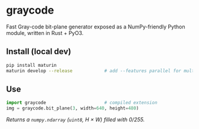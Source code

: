 # graycode

Fast Gray-code bit-plane generator exposed as a NumPy-friendly Python module, written in Rust + PyO3.

## Install (local dev)

```bash
pip install maturin
maturin develop --release            # add --features parallel for multi-core speed
```

## Use

```python
import graycode                      # compiled extension
img = graycode.bit_plane(3, width=640, height=480)
```

*Returns a `numpy.ndarray` (`uint8`, H × W) filled with 0/255.*
